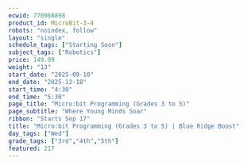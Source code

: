 ```yaml
---
ecwid: 770960898
product_id: MicroBit-3-4
robots: "noindex, follow"
layout: "single"
schedule_tags: ["Starting Soon"]
subject_tags: ["Robotics"]
price: 149.99
weight: "13"
start_date: "2025-09-10"
end_date: "2025-12-18"
start_time: "4:30"
end_time: "5:30"
page_title: "Micro:bit Programming (Grades 3 to 5)"
page_subtitle: "Where Young Minds Soar"
ribbon: "Starts Sep 17"
title: "Micro:bit Programming (Grades 3 to 5) | Blue Ridge Boost"
day_tags: ["Wed"]
grade_tags: ["3rd","4th","5th"]
featured: 217
---
```

